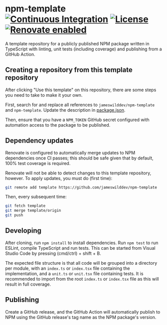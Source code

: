 # npm-template [![Continuous Integration](https://github.com/jameswilddev/npm-template/workflows/Continuous%20Integration/badge.svg)](https://github.com/jameswilddev/npm-template/actions) [![License](https://img.shields.io/github/license/jameswilddev/npm-template.svg)](https://github.com/jameswilddev/npm-template/blob/master/license) [![Renovate enabled](https://img.shields.io/badge/renovate-enabled-brightgreen.svg)](https://renovatebot.com/)

A template repository for a publicly published NPM package written in TypeScript with linting, unit tests (including coverage) and publishing from a GitHub Action.

## Creating a repository from this template repository

After clicking "Use this template" on this repository, there are some steps you need to take to make it your own.

First, search for and replace all references to `jameswilddev/npm-template` and `npm-template`.  Update the description in [package.json](./package.json).

Then, ensure that you have a `NPM_TOKEN` GitHub secret configured with automation access to the package to be published.

## Dependency updates

Renovate is configured to automatically merge updates to NPM dependencies once CI passes; this should be safe given that by default, 100% test coverage is required.

Renovate will not be able to detect changes to this template repository, however.  To apply updates, you must do (first time):

```sh
git remote add template https://github.com/jameswilddev/npm-template
```

Then, every subsequent time:

```sh
git fetch template
git merge template/origin
git push
```

## Developing

After cloning, run `npm install` to install dependencies.  Run `npm test` to run ESLint, compile TypeScript and run tests.  This can be started from Visual Studio Code by pressing (cmd/ctrl) + shift + B.

The expected file structure is that all code will be grouped into a directory per module, with an `index.ts` or `index.tsx` file containing the implementation, and a `unit.ts` or `unit.tsx` file containing tests.  It is recommended to import from the root `index.ts` or `index.tsx` file as this will result in full coverage.

## Publishing

Create a GitHub release, and the GitHub Action will automatically publish to NPM using the GitHub release's tag name as the NPM package's version.

